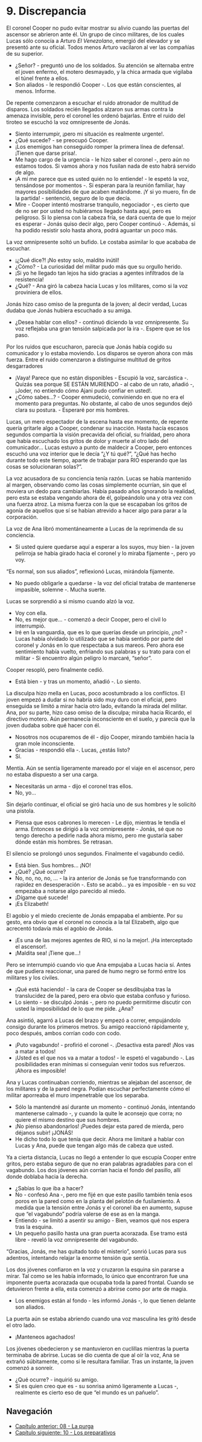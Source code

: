 # 9. Discrepancia

El coronel Cooper no pudo evitar mostrar su alivio cuando las puertas del ascensor se abrieron ante él. Un grupo de cinco militares, de los cuales Lucas sólo conocía a Arturo *El Venezolano*, emergió del elevador y se presentó ante su oficial. Todos menos Arturo vacilaron al ver las compañías de su superior.

- ¿Señor? - preguntó uno de los soldados. Su atención se alternaba entre el joven enfermo, el motero desmayado, y la chica armada que vigilaba el túnel frente a ellos. 
- Son aliados - le respondió Cooper -. Los que están conscientes, al menos. Informe.

De repente comenzaron a escuchar el ruido atronador de multitud de disparos. Los soldados recién llegados alzaron sus armas contra la amenaza invisible, pero el coronel les ordenó bajarlas. Entre el ruido del tiroteo se escuchó la voz omnipresente de Jonás.

- Siento interrumpir, ¡pero mi situación es realmente urgente!.
- ¿Qué sucede? - se preocupó Cooper. 
- ¡Los enemigos han conseguido romper la primera línea de defensa!. ¡Tienen que darse prisa!.
- Me hago cargo de la urgencia - le hizo saber el coronel -, pero aún no estamos todos. Si vamos ahora y nos fusilan nada de esto habrá servido de algo.
- ¡A mí me parece que es usted quién no lo entiende! - le espetó la voz, tensándose por momentos -. Si esperan para la reunión familiar, hay mayores posibilidades de que acaben matándome. ¡Y si yo muero, fin de la partida! - sentenció, seguro de lo que decía.
- Mire - Cooper intentó mostrarse tranquilo, negociador -, es cierto que de no ser por usted no hubiéramos llegado hasta aquí, pero es peligroso. Si lo piensa con la cabeza fría, se dará cuenta de que lo mejor es esperar - Jonás quiso decir algo, pero Cooper continuó -. Además, si ha podido resistir solo hasta ahora, podrá aguantar un poco más.

La voz omnipresente soltó un bufido. Le costaba asimilar lo que acababa de escuchar.

- ¡¿Qué dice?! ¡No estoy solo, maldito inútil!
- ¿Cómo? - La curiosidad del militar pudo más que su orgullo herido.
- ¡Si yo he llegado tan lejos ha sido gracias a agentes infiltrados de la resistencia! 
- ¿Qué? - Ana giró la cabeza hacia Lucas y los militares, como si la voz proviniera de ellos. 

Jonás hizo caso omiso de la pregunta de la joven; al decir verdad, Lucas dudaba que Jonás hubiera escuchado a su amiga.

- ¿Desea hablar con ellos? - continuó diciendo la voz omnipresente. Su voz reflejaba una gran tensión salpicada por la ira -. Espere que se los paso.

Por los ruidos que escucharon, parecía que Jonás había cogido su comunicador y lo estaba moviendo. Los disparos se oyeron ahora con más fuerza. Entre el ruido comenzaron a distinguirse multitud de gritos desgarradores 

- ¡Vaya! Parece que no están disponibles - Escupió la voz, sarcástica -. Quizás sea porque SE ESTÁN MURIENDO - al cabo de un rato, añadió -, ¡Joder, no entiendo cómo Ajani pudo confiar en usted!.
- ¿Cómo sabes...? - Cooper enmudeció, conviniendo en que no era el momento para preguntas. No obstante, al cabo de unos segundos dejó clara su postura. - Esperaré por mis hombres.

Lucas, un mero espectador de la escena hasta ese momento, de repente quería gritarle algo a Cooper, condenar su inacción. Hasta hacía escasos segundos compartía la visión precavida del oficial, su frialdad, pero ahora que había escuchado los gritos de dolor y muerte al otro lado del comunicador... Lucas estuvo a punto de maldecir a Cooper, pero entonces escuchó una voz interior que le decía “¿Y tú qué?”, “¿Qué has hecho durante todo este tiempo, aparte de trabajar para RIO esperando que las cosas se solucionaran solas?”. 

La voz acusadora de su conciencia tenía razón. Lucas se había mantenido al margen, observando como las cosas simplemente ocurrían, sin que el moviera un dedo para cambiarlas. Había pasado años ignorando la realidad, pero esta se estaba vengando ahora de él, golpeándolo una y otra vez con una fuerza atroz. La misma fuerza con la que se escapaban los gritos de agonía de aquellos que sí se habían atrevido a hacer algo para parar a la corporación.

La voz de Ana libró momentáneamente a Lucas de la reprimenda de su conciencia.

- Si usted quiere quedarse aquí a esperar a los suyos, muy bien - la joven pelirroja se había girado hacia el coronel y lo miraba fijamente -, pero yo voy.

“Es normal, son sus aliados”, reflexionó Lucas, mirándola fijamente.

- No puedo obligarle a quedarse - la voz del oficial trataba de mantenerse impasible, solemne -. Mucha suerte.

Lucas se sorprendió a si mismo cuando alzó la voz.

- Voy con ella.
- No, es mejor que... - comenzó a decir Cooper, pero el civil lo interrumpió.
- Iré en la vanguardia, que es lo que querías desde un principio, ¿no? - Lucas había olvidado lo utilizado que se había sentido por parte del coronel y Jonás en lo que respectaba a sus mareos. Pero ahora ese sentimiento había vuelto, enfriando sus palabras y su trato para con el militar - Si encuentro algún peligro lo marcaré, “señor”.

Cooper resopló, pero finalmente cedió.

- Está bien - y tras un momento, añadió -. Lo siento.

La disculpa hizo mella en Lucas, poco acostumbrado a los conflictos. El joven empezó a dudar si no habría sido muy duro con el oficial, pero enseguida se limitó a mirar hacia otro lado, evitando la mirada del militar. Ana, por su parte, hizo caso omiso de la disculpa; miraba hacia Ricardo, el directivo motero. Aún permanecía inconsciente en el suelo, y parecía que la joven dudaba sobre qué hacer con él.

- Nosotros nos ocuparemos de él - dijo Cooper, mirando también hacia la gran mole inconsciente.
- Gracias - respondió ella -. Lucas, ¿estás listo?
- Sí.

Mentía. Aún se sentía ligeramente mareado por el viaje en el ascensor, pero no estaba dispuesto a ser una carga.

- Necesitarás un arma - dijo el coronel tras ellos.
- No, yo...

Sin dejarlo continuar, el oficial se giró hacia uno de sus hombres y le solicitó una pistola.

- Piensa que esos cabrones lo merecen - Le dijo, mientras le tendía el arma. Entonces se dirigió a la voz omnipresente - Jonás, sé que no tengo derecho a pedirle nada ahora mismo, pero me gustaría saber dónde están mis hombres. Se retrasan.

El silencio se prolongó unos segundos. Finalmente el vagabundo cedió.

- Está bien. Sus hombres... ¡NO!
- ¿Qué? ¿Qué ocurre?
- No, no, no, no, ... - la ira anterior de Jonás se fue transformando con rapidez en desesperación -. Esto se acabó... ya es imposible - en su voz empezaba a notarse algo parecido al miedo.
- ¡Dígame qué sucede!
- ¡Es Elizabeth!

El agobio y el miedo creciente de Jonás empapaba el ambiente. Por su gesto, era obvio que el coronel no conocía a la tal Elizabeth, algo que acrecentó todavía más el agobio de Jonás.

- ¡Es una de las mejores agentes de RIO, si no la mejor!. ¡Ha interceptado el ascensor!.
- ¡Maldita sea! ¡Tiene que...!

Pero se interrumpió cuando vio que Ana empujaba a Lucas hacia sí. Antes de que pudiera reaccionar, una pared de humo negro se formó entre los militares y los civiles.

- ¡Qué está haciendo! - la cara de Cooper se desdibujaba tras la translucidez de la pared, pero era obvio que estaba confuso y furioso.
- Lo siento - se disculpó Jonás -, pero no puedo permitirme discutir con usted la imposibilidad de lo que me pide. ¿Ana?

Ana asintió, agarró a Lucas del brazo y empezó a correr, empujándolo consigo durante los primeros metros. Su amigo reaccionó rápidamente y, poco después, ambos corrían codo con codo.

- ¡Puto vagabundo! - profirió el coronel -. ¡Desactiva esta pared! ¡Nos vas a matar a todos!
- ¡Usted es el que nos va a matar a todos! - le espetó el vagabundo -. Las posibilidades eran mínimas si conseguían venir todos sus refuerzos. ¡Ahora es imposible!

Ana y Lucas continuaban corriendo, mientras se alejaban del ascensor, de los militares y de la pared negra. Podían escuchar perfectamente cómo el militar aporreaba el muro impenetrable que los separaba.

- Sólo la mantendré así durante un momento - continuó Jonás, intentando mantenerse calmado -, y cuando la quite le aconsejo que corra; no quiere el mismo destino que sus hombres.
- ¡No pienso abandonarlos! ¡Puedes dejar esta pared de mierda, pero déjanos subir! ¡JONÁS!
- He dicho todo lo que tenía que decir. Ahora me limitaré a hablar con Lucas y Ana, puede que tengan algo más de cabeza que usted.

Ya a cierta distancia, Lucas no llegó a entender lo que escupía Cooper entre gritos, pero estaba seguro de que no eran palabras agradables para con el vagabundo. Los dos jóvenes aún corrían hacia el fondo del pasillo, allí donde doblaba hacia la derecha.

- ¿Sabías lo que iba a hacer?
- No - confesó Ana -, pero me fijé en que este pasillo también tenía esos poros en la pared como en la planta del pelotón de fusilamiento. A medida que la tensión entre Jonás y el coronel iba en aumento, supuse que “el vagabundo” podría valerse de ese as en la manga.
- Entiendo - se limitó a asentir su amigo - Bien, veamos qué nos espera tras la esquina.
- Un pequeño pasillo hasta una gran puerta acorazada. Ese tramo está libre - reveló la voz omnipresente del vagabundo.

“Gracias, Jonás, me has quitado todo el misterio”, sonrió Lucas para sus adentros, intentando relajar la enorme tensión que sentía.

Los dos jóvenes confiaron en la voz y cruzaron la esquina sin pararse a mirar. Tal como se les había informado, lo único que encontraron fue una imponente puerta acorazada que ocupaba toda la pared frontal. Cuando se detuvieron frente a ella, esta comenzó a abrirse como por arte de magia.

- Los enemigos están al fondo - les informó Jonás -, lo que tienen delante son aliados.

La puerta aún se estaba abriendo cuando una voz masculina les gritó desde el otro lado.

- ¡Manteneos agachados!

Los jóvenes obedecieron y se mantuvieron en cuclillas mientras la puerta terminaba de abrirse. Lucas se dio cuenta de que al oír la voz, Ana se extrañó súbitamente, como si le resultara familiar. Tras un instante, la joven comenzó a sonreír.

- ¿Qué ocurre? - inquirió su amigo.
- Si es quien creo que es - su sonrisa animó ligeramente a Lucas -, realmente es cierto eso de que “el mundo es un pañuelo”.


## Navegación

- [Capítulo anterior: 08 - La purga](c08_la-purga.md)
- [Capítulo siguiente: 10 - Los preparativos](c10_los-preparativos.md)
